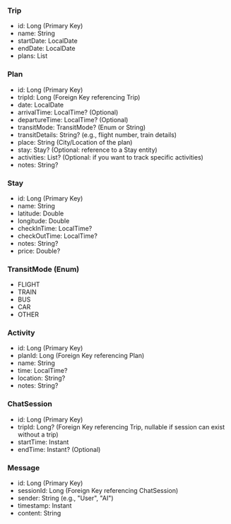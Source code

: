 

### Trip
- id: Long (Primary Key)
- name: String
- startDate: LocalDate
- endDate: LocalDate
- plans: List<Plan>

### Plan
- id: Long (Primary Key)
- tripId: Long (Foreign Key referencing Trip)
- date: LocalDate
- arrivalTime: LocalTime? (Optional)
- departureTime: LocalTime? (Optional)
- transitMode: TransitMode? (Enum or String)
- transitDetails: String? (e.g., flight number, train details)
- place: String (City/Location of the plan)
- stay: Stay? (Optional: reference to a Stay entity)
- activities: List<Activity>? (Optional: if you want to track specific activities)
- notes: String?

### Stay
- id: Long (Primary Key)
- name: String
- latitude: Double
- longitude: Double
- checkInTime: LocalTime?
- checkOutTime: LocalTime?
- notes: String?
- price: Double?

### TransitMode (Enum)
- FLIGHT
- TRAIN
- BUS
- CAR
- OTHER

### Activity
- id: Long (Primary Key)
- planId: Long (Foreign Key referencing Plan)
- name: String
- time: LocalTime?
- location: String?
- notes: String?

### ChatSession
- id: Long (Primary Key)
- tripId: Long? (Foreign Key referencing Trip, nullable if session can exist without a trip)
- startTime: Instant
- endTime: Instant? (Optional)

### Message
- id: Long (Primary Key)
- sessionId: Long (Foreign Key referencing ChatSession)
- sender: String (e.g., "User", "AI")
- timestamp: Instant
- content: String
